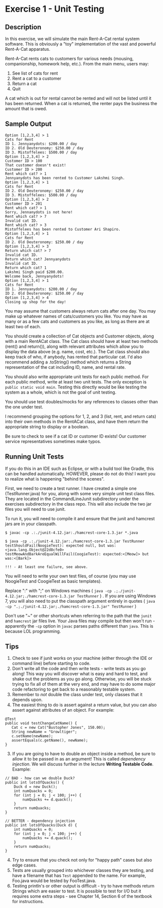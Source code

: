 # Exercise 1 - Unit Testing

## Description

In this exercise, we will simulate the main Rent-A-Cat rental system software.  This is obviously a "toy" implementation of the vast and powerful Rent-A-Cat apparatus.

Rent-A-Cat rents cats to customers for various needs (mousing, companionship, homework help, etc.).  From the main menu, users may:

1. See list of cats for rent
2. Rent a cat to a customer
3. Return a cat
4. Quit

A cat which is out for rental cannot be rented and will not be listed until it has been returned.  When a cat is returned, the renter pays the business the amount that is owed.  

## Sample Output

```
Option [1,2,3,4] > 1
Cats for Rent
ID 1. Jennyanydots: $200.00 / day
ID 2. Old Deuteronomy: $250.00 / day
ID 3. Mistoffelees: $500.00 / day
Option [1,2,3,4] > 2
Customer ID > 100
That customer doesn't exist!
Customer ID > 200
Rent which cat? > 1
Jennyanydots has been rented to Customer Lakshmi Singh.
Option [1,2,3,4] > 1
Cats for Rent
ID 2. Old Deuteronomy: $250.00 / day
ID 3. Mistoffelees: $500.00 / day
Option [1,2,3,4] > 2
Customer ID > 201
Rent which cat? > 1
Sorry, Jennanydots is not here!
Rent which cat? > 7
Invalid cat ID.
Rent which cat? > 3
Mistoffelees has been rented to Customer Ari Shapiro.
Option [1,2,3,4] > 1
Cats for Rent
ID 2. Old Deuteronomy: $250.00 / day
Option [1,2,3,4] > 3
Return which cat? > 7
Invalid cat ID.  
Return which cat? Jennyanydots
Invalid cat ID.
Return which cat? 1
Lakshmi Singh paid $200.00.
Welcome back, Jennyanydots!
Option [1,2,3,4] > 1
Cats for Rent
ID 1. Jennyanydots: $200.00 / day
ID 2. Old Deuteronomy: $250.00 / day
Option [1,2,3,4] > 4
Closing up shop for the day!
```


You may assume that customers always return cats after one day.  You may make up whatever names of cats/customers you like.  You may have as many or as a few cats and customers as you like, as long as there are at least two of each.

You should create a collection of Cat objects and Customer objects, along with a main RentACat class.  The Cat class should have at least two methods (rent() and return()), along with relevant attributes which allow you to display the data above (e.g. name, cost, etc.).  The Cat class should also keep track of who, if anybody, has rented that particular cat.  I'd also recommend adding a .toString() method which returns a String representation of the cat including ID, name, and rental rate.

You should also write appropriate unit tests for each public method.  For each public method, write at least two unit tests.  The only exception is `public static void main`.  Testing this directly would be like testing the system as a whole, which is not the goal of unit testing.

You should use test doubles/mocks for any references to classes other than the one under test.

I recommend grouping the options for 1, 2, and 3 (list, rent, and return cats) into their own methods in the RentACat class, and have them return the appropriate string to display or a boolean.

Be sure to check to see if a cat ID or customer ID exists!  Our customer service representatives sometimes make typos.

## Running Unit Tests

If you do this in an IDE such as Eclipse, or with a build tool like Gradle, this can be handled automatically.  HOWEVER, please do not do this!  I want you to realize what is happening "behind the scenes".

First, we need to create a test runner.  I have created a simple one (TestRunner.java) for you, along with some very simple unit test class files.  They are located in the CommandLineJunit subdirectory under the exercises subdirectory in the class repo.  This will also include the two jar files you will need to use junit.

To run it, you will need to compile it and ensure that the junit and hamcrest jars are in your classpath.

```
$ javac -cp .:./junit-4.12.jar:./hamcrest-core-1.3.jar *.java

$ java -cp .:./junit-4.12.jar:./hamcrest-core-1.3.jar TestRunner
testShouldFail(NoogieTest): expected null, but was:<java.lang.Object@22d8cfe0>
testMeowAndBarkAreEqualWillFail(CoogieTest): expected:<[Meow]> but was:<[Bark]>

!!! - At least one failure, see above.
```

You will need to write your own test files, of course (you may use NoogieTest and CoogieTest as basic templates).

Replace ":" with ";" on Windows machines ( `java -cp .;./junit-4.12.jar;./hamcrest-core-1.3.jar TestRunner` ) .  If you are using Windows 7, you will also need to put the classpath argument entirely in quotes ( `java -cp ".;./junit-4.12.jar;./hamcrest-core-1.3.jar" TestRunner` )

Don't use "~" or other shortcuts when referring to the path that the `junit` and `hamcrest` jar files live.  Your Java files may compile but then won't run - apparently the `-cp` option in `javac` parses paths different than `java`.  This is because LOL programming.

## Tips

1. Check to see if junit works on your machine (either through the IDE or command line) before starting to code.
1. Don't write all the code and then write tests - write tests as you go along!  This way you will discover what is easy and hard to test, and shake out the problems as you go along.  Otherwise, you will be stuck trying to fix all of them at the very end, and may have to do some major code refactoring to get back to a reasonably testable system.
1. Remember to _not_ double the class under test, only classes that it depends upon.
2. The easiest thing to do is assert against a return value, but you can also assert against attributes of an object.  For example:
```
@Test
public void testChangeCatName() {
   Cat c = new Cat("Bustopher Jones", 150.00);
   String newName = "Growltiger";
   c.setName(newName);
   assertEquals(c.getName(), newName);
}
```
3. If you are going to have to double an object inside a method, be sure to allow it to be passed in as an argument!  This is called _dependency injection_.  We will discuss further in the lecture __Writing Testable Code__.  Example:
```
// BAD - how can we double Duck?
public int lotsOfQuacks() {
    Duck d = new Duck();
    int numQuacks = 0;
    for (int j = 0; j < 100; j++) {
        numQuacks += d.quack();
    }
    return numQuacks;
}

// BETTER - dependency injection
public int lotsOfQuacks(Duck d) {
    int numQuacks = 0;
    for (int j = 0; j < 100; j++) {
        numQuacks += d.quack();
    }
    return numQuacks;
}
```
4. Try to ensure that you check not only for "happy path" cases but also edge cases.
5. Tests are usually grouped into whichever classes they are testing, and have a filename that has `Test` appended to the name.  For example, Foo.java would be tested by FooTest.java.
6. Testing println's or other output is difficult - try to have methods return Strings which are easier to test.  It is possible to test for I/O but it requires some extra steps - see Chapter 14, Section 6 of the textbook for instructions.

